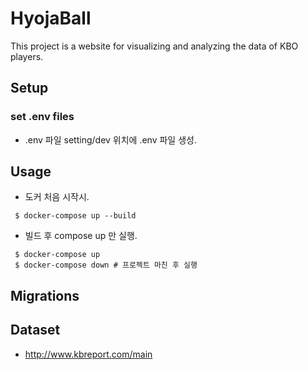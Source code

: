 # HyojaBall

This project is a website for visualizing and analyzing the data of KBO players.

## Setup

### set .env files

- .env 파일 setting/dev 위치에 .env 파일 생성.

## Usage

- 도커 처음 시작시.

```shell
 $ docker-compose up --build
```

- 빌드 후 compose up 만 실행.

```shell
 $ docker-compose up
 $ docker-compose down # 프로젝트 마친 후 실행
```

## Migrations

## Dataset

- http://www.kbreport.com/main

##
